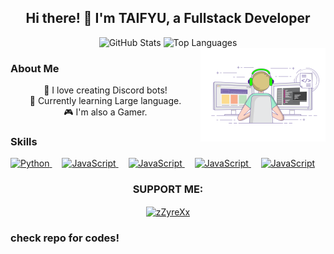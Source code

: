 <h2 align="center">Hi there! 👋 I'm TAIFYU, a Fullstack Developer</h2>

<div align="center">
  <img src="https://github-readme-stats.vercel.app/api?username=zZyreXx&theme=blueberry&show_icons=true&hide_border=false&count_private=false" height="150" alt="GitHub Stats"  />
  <img src="https://github-readme-stats.vercel.app/api/top-langs/?username=zZyreXx&theme=blueberry&show_icons=true&hide_border=false&layout=compact" height="150" alt="Top Languages"  />
</div>

<img align="right" height="150" src="https://raw.githubusercontent.com/devSouvik/devSouvik/master/gif3.gif" alt="Animated Coding" />

<h3>About Me</h3>
<div align="center">
  🤖 I love creating Discord bots!<br>
  🌱 Currently learning Large language.<br>
  🎮 I'm also a Gamer.
</div>

### Skills
<div align="left">
  <a href="https://www.python.org/">
    <img src="https://cdn.jsdelivr.net/gh/devicons/devicon/icons/python/python-original.svg" height="30" alt="Python"  />
  </a>
  <img width="12" />
  <a href="https://developer.mozilla.org/en-US/docs/Web/JavaScript">
    <img src="https://cdn.jsdelivr.net/gh/devicons/devicon/icons/javascript/javascript-original.svg" height="30" alt="JavaScript"  />
  </a>
   <img width="12" />
  <a href="https://developer.mozilla.org/en-US/docs/Web/HTML">
    <img src="https://uxwing.com/wp-content/themes/uxwing/download/brands-and-social-media/html-icon.png" height="30" alt="JavaScript"  />
  </a>
<img width="12" />
  <a href="https://developer.mozilla.org/en-US/docs/Web/CSS">
    <img src="https://upload.wikimedia.org/wikipedia/commons/thumb/d/d5/CSS3_logo_and_wordmark.svg/1200px-CSS3_logo_and_wordmark.svg.png" height="30" alt="JavaScript"  />
  </a>
<img width="12" />
  <a href="https://developer.mozilla.org/en-US/docs/Web/API/Node">
    <img src="https://miro.medium.com/v2/resize:fit:800/1*bc9pmTiyKR0WNPka2w3e0Q.png" height="30" alt="JavaScript"  />
  </a>
</div>

<p align="center">
  <h3 align="center">SUPPORT ME:</h3>
  <p align="center">
    <a href="https://www.buymeacoffee.com/zZyreXxSer">
      <img align="center" src="https://cdn.buymeacoffee.com/buttons/v2/default-yellow.png" height="50" width="210" alt="zZyreXx">
    </a>
  </p>
</p>


### check repo for codes!
